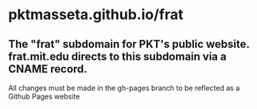 # pktmasseta.github.io/frat
## The "frat" subdomain for PKT's public website.  frat.mit.edu directs to this subdomain via a CNAME record.  

All changes must be made in the gh-pages branch to be reflected as a Github Pages website
